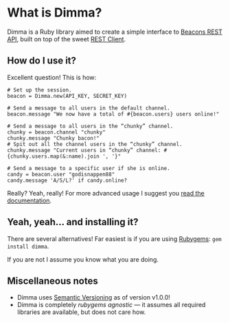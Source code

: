 What is Dimma?
==============
Dimma is a Ruby library aimed to create a simple interface to [Beacons REST API](http://www.beaconpush.com/), built on top of the sweet [REST Client](http://github.com/archiloque/rest-client).

How do I use it?
----------------
Excellent question! This is how:

    # Set up the session.
    beacon = Dimma.new(API_KEY, SECRET_KEY)
    
    # Send a message to all users in the default channel.
    beacon.message "We now have a total of #{beacon.users} users online!"
    
    # Send a message to all users in the “chunky” channel.
    chunky = beacon.channel "chunky"
    chunky.message "Chunky bacon!"
    # Spit out all the channel users in the “chunky” channel.
    chunky.message "Current users in “chunky” channel: #{chunky.users.map(&:name).join ', '}"
    
    # Send a message to a specific user if she is online.
    candy = beacon.user "godisnappen88"
    candy.message 'A/S/L?' if candy.online?

Really? Yeah, really! For more advanced usage I suggest you [read the documentation](http://rdoc.info/projects/Burgestrand/Dimma).

Yeah, yeah… and installing it?
------------------------------
There are several alternatives! Far easiest is if you are using
[Rubygems](http://rubygems.org/): `gem install dimma`.

If you are not I assume you know what you are doing.

Miscellaneous notes
-------------------
- Dimma uses [Semantic Versioning](http://semver.org/) as of version v1.0.0!
- Dimma is completely *rubygems agnostic* — it assumes all required libraries are available, but does not care how.